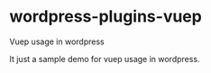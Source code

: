 # wordpress-plugins-vuep
Vuep usage in wordpress

It just a sample demo for vuep usage in wordpress.
